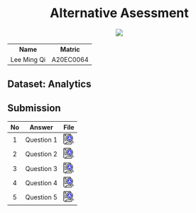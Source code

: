 <h1 align='center'>Alternative Asessment</h1>

<p align="center">
  <img width=40% src="https://github.com/drshahizan/SECP3843/assets/95162273/86aaad5f-5271-4be7-93f2-62c39771ca49">
</p>

<table align='center'>

  <tr>
    <th>Name</th>
    <th>Matric</th>
  </tr>
  <tr>
    <td>Lee Ming Qi</td>
    <td>A20EC0064</td>
  </tr>
</table>

## Dataset: Analytics

## Submission

| No | Answer | File |
| :-----: | ----- | :------: |
| 1 | Question 1 | <a href="./questions1/answerQ1.md"><img src="../../images/answer.png" width="24px" height="24px"></a> |
| 2 | Question 2 | <a href="./questions2/answerQ2.md"><img src="../../images/answer.png" width="24px" height="24px"></a> |
| 3 | Question 3 | <a href="./questions3/answerQ3.md"><img src="../../images/answer.png" width="24px" height="24px"></a> |
| 4 | Question 4 | <a href="./questions4/answerQ4.md"><img src="../../images/answer.png" width="24px" height="24px"></a> |
| 5 | Question 5 | <a href="./questions5/answerQ5.md"><img src="../../images/answer.png" width="24px" height="24px"></a> |

